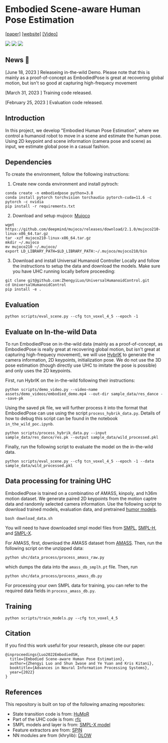 
# Embodied Scene-aware Human Pose Estimation

[[paper]](https://arxiv.org/abs/2206.09106) [[website]](https://zhengyiluo.github.io/projects/embodied_pose/) [[Video]](https://www.youtube.com/watch?v=8Ae0xzqAtm8)

<div float="center">
    <img src="assets/gif/wild_demo1.gif" />
    <img src="assets/gif/wild_demo2.gif" />
  <img src="assets/gif/teaser.gif" />
</div>

## News 🚩


[June 18, 2023 ] Releaseing in-the-wild Demo. Please note that this is mainly as a proof-of-concept as EmbodiedPose is great at recovering global motion, but isn't so good at capturing high-frequecy movement

[March 31, 2023 ] Training code released.

[February 25, 2023 ] Evaluation code released.


## Introduction
In this project, we develop "Embodied Human Pose Estimation", where we control a humanoid robot to move in a scene and estimate the human pose. Using 2D keypoint and scene information (camera pose and scene) as input, we estimate global pose in a casual fashion.

## Dependencies

To create the environment, follow the following instructions: 

1. Create new conda environment and install pytroch:
```
conda create -n embodiedpose python=3.8
conda install pytorch torchvision torchaudio pytorch-cuda=11.6 -c pytorch -c nvidia
pip install -r requirements.txt
```

2. Download and setup mujoco: [Mujoco](http://www.mujoco.org/)
```
wget https://github.com/deepmind/mujoco/releases/download/2.1.0/mujoco210-linux-x86_64.tar.gz
tar -xzf mujoco210-linux-x86_64.tar.gz
mkdir ~/.mujoco
mv mujoco210 ~/.mujoco/
export LD_LIBRARY_PATH=$LD_LIBRARY_PATH:~/.mujoco/mujoco210/bin
```

3. Download and install Universal Humanoid Controller Locally and follow the instructions to setup the data and download the models. Make sure you have UHC running locally before proceeding:

```
git clone git@github.com:ZhengyiLuo/UniversalHumanoidControl.git 
cd UniversalHumanoidControl
pip install -e .
```

## Evaluation 
```
python scripts/eval_scene.py --cfg tcn_voxel_4_5 --epoch -1
```

## Evaluate on In-the-wild Data 

To run EmbodiedPose on in-the-wild data (mainly as a proof-of-concept, as EmbodiedPose is really great at recovering global motion, but isn't great at capturing high-frequecy movement), we will use [HybrIK](https://github.com/Jeff-sjtu/HybrIK) to generate the camera information, 2D keypoints, initialization pose. We do not use the 3D pose estimation (though directly use UHC to imitate the pose is possible) and only uses the 2D keypoints. 

First, run HybrIK on the in-the-wild following their instructions:

```
python scripts/demo_video.py --video-name assets/demo_videos/embodied_demo.mp4 --out-dir sample_data/res_dance --save-pk 
```

Using the saved pk file, we will further process it into the format that EmbodiedPose can use using the script `process_hybrik_data.py`. Details of how to debug this script can be found in the notebook `in_the_wild_poc.ipynb`. 


```
python scripts/process_hybrik_data.py --input sample_data/res_dance/res.pk --output sample_data/wild_processed.pkl
```

Finally, run the following script to evaluate the model on the in-the-wild data. 
```
python scripts/eval_scene.py --cfg tcn_voxel_4_5 --epoch -1 --data sample_data/wild_processed.pkl
```




## Data processing for training UHC

EmbodiedPose is trained on a combinatino of AMASS, kinpoly, and h36m motion dataset. We generate paired 2D keypoints from the motion captre data and randomly selected camera information. 
Use the following script to download trained models, evaluation data, and pretrained [humor models](https://github.com/davrempe/humor/blob/main/get_ckpt.sh).

```
bash download_data.sh
```

You will need to have downloaded smpl model files from [SMPL](https://smpl.is.tue.mpg.de/), [SMPL-H](https://smpl.is.tue.mpg.de/downloads), and [SMPL-X](https://smpl-x.is.tue.mpg.de/downloads).

For AMASS, first, download the AMASS dataset from [AMASS](https://amass.is.tue.mpg.de/). Then, run the following script on the unzipped data:
 

```
python uhc/data_process/process_amass_raw.py
```

which dumps the data into the `amass_db_smplh.pt` file. Then, run 

```
python uhc/data_process/process_amass_db.py
```

For processing your own SMPL data for training, you can refer to the required data fields in `process_amass_db.py`. 



## Training

```
python scripts/train_models.py --cfg tcn_voxel_4_5 
```

## Citation
If you find this work useful for your research, please cite our paper:
```
@inproceedings{Luo2022EmbodiedSH,
  title={Embodied Scene-aware Human Pose Estimation},
  author={Zhengyi Luo and Shun Iwase and Ye Yuan and Kris Kitani},
  booktitle={Advances in Neural Information Processing Systems},
  year={2022}
}
```

## References
This repository is built on top of the following amazing repositories:
* State transition code is from: [HuMoR](https://github.com/davrempe/humor)
* Part of the UHC code is from: [rfc](https://github.com/Khrylx/RFC)
* SMPL models and layer is from: [SMPL-X model](https://github.com/vchoutas/smplx)
* Feature extractors are from: [SPIN](https://github.com/nkolot/SPIN)
* NN modules are from (khrylib): [DLOW](https://github.com/Khrylx/DLow)



